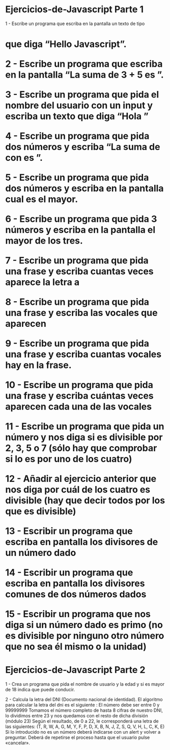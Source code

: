 # Ejercicios-de-Javascript Parte 1

1 - Escribe un programa que escriba en la pantalla un texto de tipo <h1> que diga “Hello Javascript”.

2 - Escribe un programa que escriba en la pantalla “La suma de 3 + 5 es <resultado>”.

3 - Escribe un programa que pida el nombre del usuario con un input y escriba un texto que diga “Hola <nombre-de-usuario>”

4 - Escribe un programa que pida dos números y escriba “La suma de <numero-uno> con <numero-dos> es <resultado>”.

5 - Escribe un programa que pida dos números y escriba en la pantalla cual es el mayor.

6 - Escribe un programa que pida 3 números y escriba en la pantalla el mayor de los tres.

7 - Escribe un programa que pida una frase y escriba cuantas veces aparece la letra a

8 - Escribe un programa que pida una frase y escriba las vocales que aparecen

9 - Escribe un programa que pida una frase y escriba cuantas vocales hay en la frase.

10 - Escribe un programa que pida una frase y escriba cuántas veces aparecen cada una de las vocales

11 - Escribe un programa que pida un número y nos diga si es divisible por 2, 3, 5 o 7 (sólo hay que comprobar si lo es por uno de los cuatro)

12 - Añadir al ejercicio anterior que nos diga por cuál de los cuatro es divisible (hay que decir todos por los que es divisible)

13 - Escribir un programa que escriba en pantalla los divisores de un número dado

14 - Escribir un programa que escriba en pantalla los divisores comunes de dos números dados

15 - Escribir un programa que nos diga si un número dado es primo (no es divisible por ninguno otro número que no sea él mismo o la unidad)

# Ejercicios-de-Javascript Parte 2

1 - Crea un programa que pida el nombre de usuario y la edad y si es mayor de 18 indica que puede conducir.

2 - Calcula la letra del DNI (Documento nacional de identidad).
El algoritmo para calcular la letra del dni es el siguiente :
El número debe ser entre 0 y 99999999
Tomamos el número completo de hasta 8 cifras de nuestro DNI, lo dividimos entre 23 y nos quedamos con el resto de dicha división (módulo 23)
Según el resultado, de 0 a 22, le corresponderá una letra de las siguientes:  (T, R, W, A, G, M, Y, F, P, D, X, B, N, J, Z, S, Q, V, H, L, C, K, E)
Si lo introducido no es un número deberá indicarse con un alert y volver a preguntar.
Deberá de repetirse el proceso hasta que el usuario pulse «cancelar».


